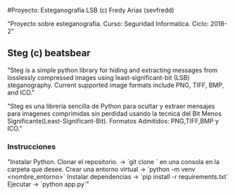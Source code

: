 #Proyecto: Esteganografia LSB (c) Fredy Arias (sevfredd)

"Proyecto sobre esteganografia.
Curso: Seguridad Informatica.
Ciclo: 2018-2"


## Steg (c) beatsbear

"Steg is a simple python library for hiding and extracting messages from losslessly compressed images using least-significant-bit (LSB) steganography. Current supported image formats include PNG, TIFF, BMP, and ICO."

"Steg es una libreria sencilla de Python para ocultar y extraer mensajes para imagenes comprimidas sin perdidad usando la tecnica del Bit Menos Significante(Least-Significant-Bit).
Formatos Admitidos: PNG,TIFF,BMP y ICO."

### Instrucciones

"Instalar Python.
Clonar el repositorio. -> ´git clone <enlace>´ en una consola en la carpeta que desee.
Crear una entorno virtual -> ´python -m venv <nombre_entorno>´
Instalar dependencias -> ´pip install -r requirements.txt´
Ejecutar -> ´python app.py´"
